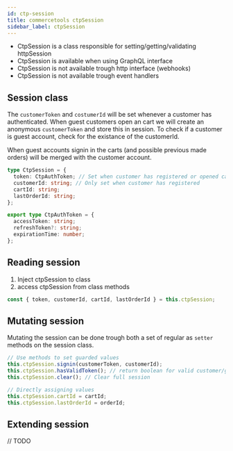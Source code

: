 ```yaml
---
id: ctp-session
title: commercetools ctpSession
sidebar_label: ctpSession
---
```


- CtpSession is a class responsible for setting/getting/validating httpSession
- CtpSession is available when using GraphQL interface
- CtpSession is not available trough http interface (webhooks)
- CtpSession is not available trough event handlers

## Session class
The `customerToken` and `costumerId` will be set whenever a customer has authenticated. When guest customers open an cart we will create an anonymous `customerToken` and store this in session. To check if a customer is guest account, check for the existance of the customerId.

When guest accounts signin in the carts (and possible previous made orders) will be merged with the customer account.

```typescript
type CtpSession = {
  token: CtpAuthToken; // Set when customer has registered or opened cart as anonymous guest
  customerId: string; // Only set when customer has registered
  cartId: string;
  lastOrderId: string;
};
```

```typescript
export type CtpAuthToken = {
  accessToken: string;
  refreshToken?: string;
  expirationTime: number;
};
```

## Reading session
1. Inject ctpSession to class
2. access ctpSession from class methods

```typescript
const { token, customerId, cartId, lastOrderId } = this.ctpSession;
```

## Mutating session
Mutating the session can be done trough both a set of regular as `setter` methods on the session class.

```typescript
// Use methods to set guarded values
this.ctpSession.signin(customerToken, customerId);
this.ctpSession.hasValidToken(); // return boolean for valid customer/guest token
this.ctpSession.clear(); // Clear full session

// Directly assigning values
this.ctpSession.cartId = cartId;
this.ctpSession.lastOrderId = orderId;
```

## Extending session
// TODO